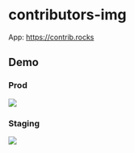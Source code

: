 # contributors-img

App: https://contrib.rocks

## Demo

### Prod

<a href="https://github.com/lacolaco/contributors-img/graphs/contributors">
  <img src="https://contrib.rocks/image?repo=lacolaco/contributors-img" />
</a>

### Staging

<a href="https://github.com/lacolaco/contributors-img/graphs/contributors">
  <img src="https://stg.contrib.rocks/image?repo=lacolaco/contributors-img" />
</a>
